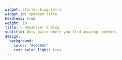 ```yaml
---
widget: starter.blog.intro
widget_id: updated title
headless: true
weight: 10
title: ✏️ mApantser's Blog
subtitle: Only palce where you find amazing content.
design:
  background:
    color: "#c0166b"
    text_color_light: true
---
```

